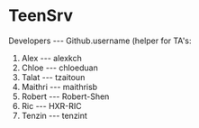# TeenSrv

Developers     --- Github.username (helper for TA's:

1) Alex       --- alexkch    
2) Chloe      --- chloeduan
3) Talat      --- tzaitoun
4) Maithri    --- maithrisb
5) Robert     --- Robert-Shen
6) Ric        --- HXR-RIC
7) Tenzin     --- tenzint
